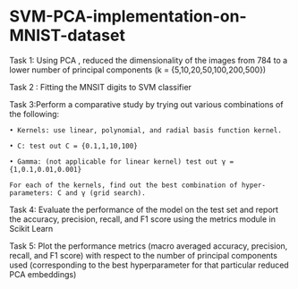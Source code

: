 # SVM-PCA-implementation-on-MNIST-dataset

Task 1: Using PCA , reduced the dimensionality of the images from 784 to
 a lower number of principal components (k = {5,10,20,50,100,200,500})

Task 2 : Fitting the MNSIT digits to SVM classifier

Task 3:Perform a comparative study by trying out various combinations of the following:

    • Kernels: use linear, polynomial, and radial basis function kernel.
    
    • C: test out C = {0.1,1,10,100}
    
    • Gamma: (not applicable for linear kernel) test out γ = {1,0.1,0.01,0.001}
    
    For each of the kernels, find out the best combination of hyper-parameters: C and γ (grid search).

Task 4: Evaluate the performance of the model on the test set and report the accuracy, precision, recall, and F1 score using the metrics module in Scikit Learn
 

 Task 5: Plot the performance metrics (macro averaged accuracy, precision, recall, and F1 score) with
 respect to the number of principal components used (corresponding to the best hyperparameter
 for that particular reduced PCA embeddings)
